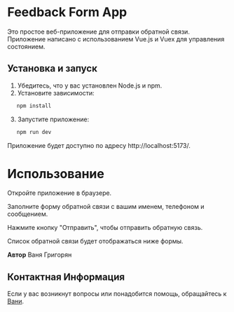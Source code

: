 # Feedback Form App

Это простое веб-приложение для отправки обратной связи. Приложение написано с использованием Vue.js и Vuex для управления состоянием.

## Установка и запуск

1. Убедитесь, что у вас установлен Node.js и npm.
2. Установите зависимости:
```bash
   npm install
```
3. Запустите приложение:
```bash
   npm run dev
```
Приложение будет доступно по адресу http://localhost:5173/.

# **Использование**

Откройте приложение в браузере.

Заполните форму обратной связи с вашим именем, телефоном и сообщением.

Нажмите кнопку "Отправить", чтобы отправить обратную связь.

Список обратной связи будет отображаться ниже формы.

**Автор**
Ваня Григорян

## Контактная Информация

Если у вас возникнут вопросы или понадобится помощь, обращайтесь к [Вани](https://t.me/grigoryan366).


